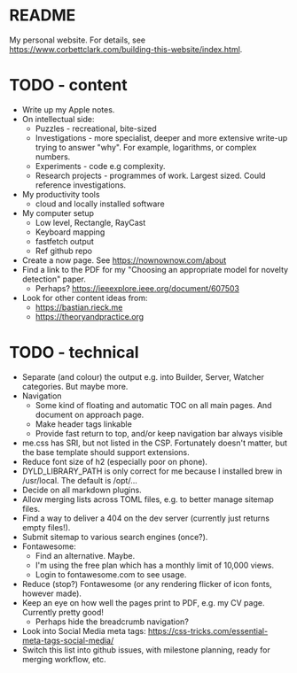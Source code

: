 # README

My personal website. For details, see https://www.corbettclark.com/building-this-website/index.html.

# TODO - content

- Write up my Apple notes.
- On intellectual side:
  - Puzzles - recreational, bite-sized
  - Investigations - more specialist, deeper and more extensive write-up trying to answer "why". For example, logarithms, or complex numbers.
  - Experiments - code e.g complexity.
  - Research projects - programmes of work. Largest sized. Could reference investigations.
- My productivity tools
  - cloud and locally installed software
- My computer setup
  - Low level, Rectangle, RayCast
  - Keyboard mapping
  - fastfetch output
  - Ref github repo
- Create a now page. See https://nownownow.com/about
- Find a link to the PDF for my "Choosing an appropriate model for novelty detection" paper.
  - Perhaps? https://ieeexplore.ieee.org/document/607503
- Look for other content ideas from:
  - https://bastian.rieck.me
  - https://theoryandpractice.org

# TODO - technical

- Separate (and colour) the output e.g. into Builder, Server, Watcher categories. But maybe more.
- Navigation
  - Some kind of floating and automatic TOC on all main pages. And document on approach page.
  - Make header tags linkable
  - Provide fast return to top, and/or keep navigation bar always visible
- me.css has SRI, but not listed in the CSP. Fortunately doesn't matter, but the base template should support extensions.
- Reduce font size of h2 (especially poor on phone).
- DYLD_LIBRARY_PATH is only correct for me because I installed brew in /usr/local. The default is /opt/...
- Decide on all markdown plugins.
- Allow merging lists across TOML files, e.g. to better manage sitemap files.
- Find a way to deliver a 404 on the dev server (currently just returns empty files!).
- Submit sitemap to various search engines (once?).
- Fontawesome:
  - Find an alternative. Maybe.
  - I'm using the free plan which has a monthly limit of 10,000 views.
  - Login to fontawesome.com to see usage.
- Reduce (stop?) Fontawesome (or any rendering flicker of icon fonts, however made).
- Keep an eye on how well the pages print to PDF, e.g. my CV page. Currently pretty good!
  - Perhaps hide the breadcrumb navigation?
- Look into Social Media meta tags: https://css-tricks.com/essential-meta-tags-social-media/
- Switch this list into github issues, with milestone planning, ready for merging workflow, etc.
